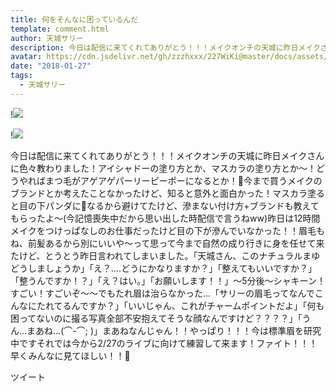 ```yaml
---
title: 何をそんなに困っているんだ
template: comment.html
author: 天城サリー
description: 今日は配信に来てくれてありがとう！！！メイクオンチの天城に昨日メイクさんに色々教わりました！アイシャドーの塗り方とか、マスカラの塗り方とか〜！どうやればまつ毛がアゲアゲパーリーピーポーになるとか！💄...
avatar: https://cdn.jsdelivr.net/gh/zzzhxxx/227WiKi@master/docs/assets/photo/avatar/sally.jpg
date: "2018-01-27"
tags:
  - 天城サリー
---
```


!![](https://cdn.jsdelivr.net/gh/227WiKi/227WiKi-image@master/blog-image/sally-2018-01-27_1.jpg)

!![](https://cdn.jsdelivr.net/gh/227WiKi/227WiKi-image@master/blog-image/sally-2018-01-27_2.jpg)


今日は配信に来てくれてありがとう！！！メイクオンチの天城に昨日メイクさんに色々教わりました！アイシャドーの塗り方とか、マスカラの塗り方とか〜！どうやればまつ毛がアゲアゲパーリーピーポーになるとか！💄今まで買うメイクのブランドとか考えたことなかったけど、知ると意外と面白かった！マスカラ塗ると目の下パンダに🐼なるから避けてたけど、滲まない付け方+ブランドも教えてもらったよ〜(今記憶喪失中だから思い出した時配信で言うねww)昨日は12時間メイクをつけっぱなしのお仕事だったけど目の下が滲んでいなかった！！眉毛もね、前髪あるから別にいいや〜って思って今まで自然の成り行きに身を任せて来たけど、とうとう昨日言われてしまいました。「天城さん、このナチュラルまゆどうしましょうか」「え？....どうにかなりますか？」「整えてもいいですか？」「整うんですか！？」「え？はい。」「お願いします！！」〜5分後〜シャキーン！すごい！すごいぞ〜〜でもたれ眉は治らなかった...「サリーの眉毛ってなんでこんなにたれてるんですか？」「いいじゃん、これがチャームポイントだよ」「何も困ってないのに撮る写真全部不安抱えてそうな顔なんですけど？？？？」「うん...まあね...(⌒-⌒; )」まあねなんじゃん！！やっぱり！！！今は標準眉を研究中ですそれでは今から2/27のライブに向けて練習して来ます！ファイト！！！早くみんなに見てほしい！！💙


ツイート



